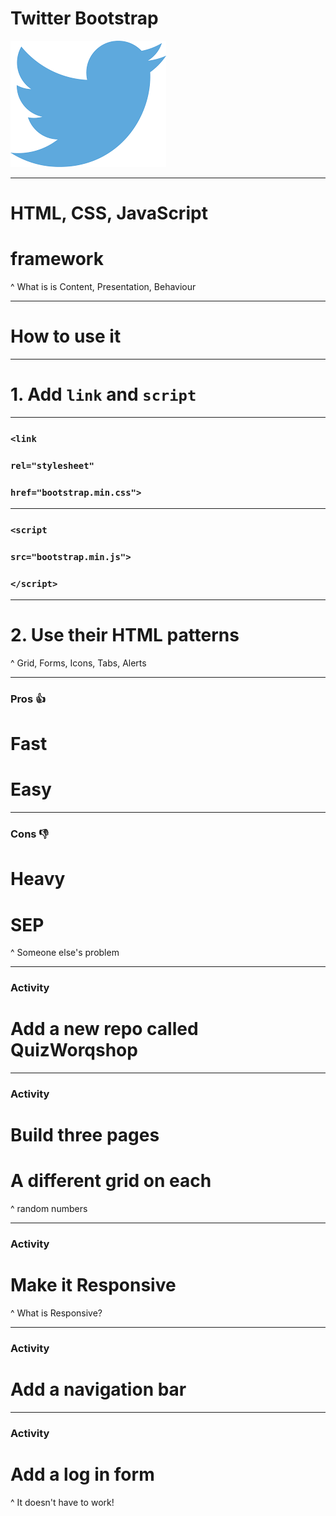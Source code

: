 # Twitter Bootstrap

![fit](./twitter.png)

---

# HTML, CSS, JavaScript
# framework

^ What is is
Content, Presentation, Behaviour

---

# How to use it

---

# 1. Add `link` and `script`

---

### `<link`
### `rel="stylesheet"`
### `href="bootstrap.min.css">`

---

### `<script`
### `src="bootstrap.min.js">`
### `</script>`

---

# 2. Use their HTML patterns

^ Grid, Forms, Icons, Tabs, Alerts

---

### Pros :thumbsup:

# Fast
# Easy

---

### Cons :thumbsdown:

# Heavy
# SEP

^ Someone else's problem

---

### Activity

# Add a new repo called QuizWorqshop

---

### Activity

# Build three pages
# A different grid on each

^ random numbers

---

### Activity

# Make it Responsive

^ What is Responsive?

---

### Activity

# Add a navigation bar

---

### Activity

# Add a log in form

^ It doesn't have to work!

